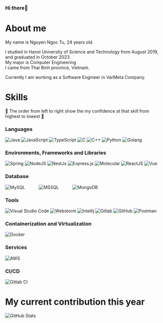 ### Hi there👋
# About me

My name is Nguyen Ngoc Tu, 24 years old. <br />

I studied in Hanoi University of Science and Technology from August 2019, and graduated in October 2023<br />
My major is Computer Engineering <br />
I came from Thai Binh province, Vietnam. <br/>

Currently I am working as a Software Engineer in VarMeta Company. 

# Skills
💪 The order from left to right show the my confidence at that skill from highest to lowest 💪


### Languages
<div class="d-flex justify-content-between">
  <img alt="Java" src="https://img.shields.io/badge/Java-ED8B00?style=for-the-badge&logo=openjdk&logoColor=white"/> 
  <img alt="JavaScript" src="https://img.shields.io/badge/javascript-%23323330.svg?style=for-the-badge&logo=javascript&logoColor=%23F7DF1E"/>
  <img alt="TypeScript" src="https://img.shields.io/badge/TypeScript-3178C6?style=for-the-badge&logo=TypeScript&logoColor=FFF"/>
  <img alt="C" src="https://img.shields.io/badge/c-%2300599C.svg?style=for-the-badge&logo=c&logoColor=white"/>
  <img alt="C++" src="https://img.shields.io/badge/c++-%2300599C.svg?style=for-the-badge&logo=c%2B%2B&ogoColor=white"/>
  <img alt="Python" src="https://img.shields.io/badge/python-%2314354C.svg?style=for-the-badge&logo=python&logoColor=white"/>
  <img alt="Golang" src="https://img.shields.io/badge/golang-38c4e0.svg?style=for-the-badge&logo=go&logoColor=white"/>
</div>

### Environments, Frameworks and Libraries
<div class="d-flex justify-content-between">
  <img alt="Spring" src="https://img.shields.io/badge/spring-1957a8.svg?style=for-the-badge&logo=nest-dot-js&logoColor=white"/>
  <img alt="NodeJS" src="https://img.shields.io/badge/node.js-%2343853D.svg?style=for-the-badge&logo=node-dot-js&logoColor=white"/>
  <img alt="NestJs" src="https://img.shields.io/badge/nestjs-d6333c.svg?style=for-the-badge&logo=nest-dot-js&logoColor=white"/>
  <img alt="Express.js" src="https://img.shields.io/badge/express.js-%23404d59.svg?style=for-the-badge&logo=express&logoColor=%2361DAFB"/>
  <img alt="Molecular" src="https://img.shields.io/badge/node.js-%2343853D.svg?style=for-the-badge&logo=node-dot-js&logoColor=white"/>
  <img alt="ReactJS" src="https://img.shields.io/badge/-ReactJs-61DAFB?logo=react&logoColor=white&style=for-the-badge"/>
  <img alt="Vue" src="https://img.shields.io/badge/vue-%23000.svg?style=for-the-badge&logo=vue&logoColor=white"/>
</div>

### Database
<div class="d-flex justify-content-between">
  <img alt="MySQL" src="https://img.shields.io/badge/mysql-%2300f.svg?style=for-the-badge&logo=mysql&logoColor=white" style="margin-right:40px;"/>
  <img alt="MSSQL" src="https://img.shields.io/badge/mssql-%2300f.svg?style=for-the-badge&logo=mysql&logoColor=white" style="margin-right:40px;"/>
  <img alt="MongoDB" src ="https://img.shields.io/badge/MongoDB-%234ea94b.svg?style=for-the-badge&logo=mongodb&logoColor=white" padding="10px"/>
</div>

### Tools
<div class="d-flex justify-content-between">
  <img alt="Visual Studio Code" src="https://img.shields.io/badge/VisualStudioCode-0078d7.svg?style=for-the-badge&logo=visual-studio-code&logoColor=white"/>
  <img alt="Webstorm" src="https://img.shields.io/badge/PyCharm-000000.svg?style=for-the-badge&logo=PyCharm&logoColor=white"/>
  <img alt="Intellij" src="https://img.shields.io/badge/intellij-098759.svg?style=for-the-badge&logo=intellij&logoColor=white"/>
  <img alt="Gitlab" src="https://img.shields.io/badge/gitlab-%FFFFFF.svg?style=for-the-badge&logo=github&logoColor=white"/>
  <img alt="GitHub" src="https://img.shields.io/badge/github-%23121011.svg?style=for-the-badge&logo=github&logoColor=white"/>
  <img alt="Postman" src="https://img.shields.io/badge/Postman-FF6C37?style=for-the-badge&logo=postman&logoColor=red" />
</div>

### Containerization and Virtualization
<div class="d-flex justify-content-between">
  <img alt="Docker" src="https://img.shields.io/badge/docker-%230db7ed.svg?style=for-the-badge&logo=docker&logoColor=white"/>
</div>

### Services
<div class="d-flex justify-content-between">
  <img alt="AWS" src="https://img.shields.io/badge/-AWS-005571?style=for-the-badge&logo=elasticsearch"/>
</div>

### CI/CD
<div class="d-flex justify-content-between">
  <img alt="Gitlab CI" src="https://img.shields.io/badge/Gitlab%20ci-%23326ce5.svg?style=for-the-badge&logo=kubernetes&logoColor=white"/>
</div>


  


# My current contribution this year
  <img align="left" alt="GitHub Stats" src="https://github-readme-stats.vercel.app/api?username=tunn194397&count_private=true&theme=tokyonight&show_icons=true&hide_border=false&title_color=ff652f&icon_color=FFE400&bg_color=09131B&text_color=ffffff&border_color=0c1a25" />

